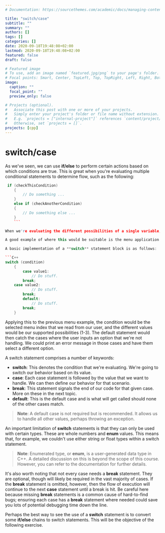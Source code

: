 ```yaml
---
# Documentation: https://sourcethemes.com/academic/docs/managing-content/

title: "switch/case"
subtitle: ""
summary: ""
authors: []
tags: []
categories: []
date: 2020-09-18T19:48:08+02:00
lastmod: 2020-09-18T19:48:08+02:00
featured: false
draft: false

# Featured image
# To use, add an image named `featured.jpg/png` to your page's folder.
# Focal points: Smart, Center, TopLeft, Top, TopRight, Left, Right, BottomLeft, Bottom, BottomRight.
image:
  caption: ""
  focal_point: ""
  preview_only: false

# Projects (optional).
#   Associate this post with one or more of your projects.
#   Simply enter your project's folder or file name without extension.
#   E.g. `projects = ["internal-project"]` references `content/project/deep-learning/index.md`.
#   Otherwise, set `projects = []`.
projects: [cpp]
---
```


# switch/case

As we've seen, we can use **if/else** to perform certain actions based on which conditions are true. This is great when you're evaluating multiple conditional statements to determine flow, such as the following:

```C++
 if (checkThisCondition)
    {
        // Do something ...
    }
    else if (checkAnotherCondition)
    {
        // Do something else ...
    }
    ```

When we're evaluating the different possibilities of a single variable, however, we have a different statement available to us: the **switch** statement. This allows us to branch in a similar way to an **if/else** statement, but each branch is based on a different possible value of a single variable that we're switching on.

A good example of where this would be suitable is the menu application we created in the previous exercise. Currently, we chain **if/else** statements to handle the different possible values, but since we're switching on a single variable (the menu index), it would be more suitable as a switch statement.

A basic implementation of a **switch** statement block is as follows:

```C++
switch (condition)
    {
        case value1:
            // Do stuff.
        break;
	case value2:
            // Do stuff.
        break;
        default:
            // Do stuff.
        break;
    }
```

Applying this to the previous menu example, the condition would be the selected menu index that we read from our user, and the different values would be our supported possibilities (1-3). The default statement would then catch the cases where the user inputs an option that we're not handling. We could print an error message in those cases and have them select a different option.

A switch statement comprises a number of keywords:

- **switch**: This denotes the condition that we're evaluating. We're going to switch our behavior based on its value.
- **case**: Each case statement is followed by the value that we want to handle. We can then define our behavior for that scenario.
- **break**: This statement signals the end of our code for that given case. More on these in the next topic.
- **default**: This is the default case and is what will get called should none of the other cases match.

> **Note**: A default case is not required but is recommended. It allows us to handle all other values, perhaps throwing an exception.

An important limitation of **switch** statements is that they can only be used with certain types. These are whole numbers and **enum** values. This means that, for example, we couldn't use either string or float types within a switch statement.

> **Note**: Enumerated type, or **enum**, is a user-generated data type in C++. A detailed discussion on this is beyond the scope of this course. However, you can refer to the documentation for further details.

It's also worth noting that not every case needs a **break** statement. They are optional, though will likely be required in the vast majority of cases. If the **break** statement is omitted, however, then the flow of execution will continue to the next **case** statement until a break is hit. Be careful here because missing **break** statements is a common cause of hard-to-find bugs; ensuring each case has a **break** statement where needed could save you lots of potential debugging time down the line.

Perhaps the best way to see the use of a **switch** statement is to convert some **if/else** chains to switch statements. This will be the objective of the following exercise.
